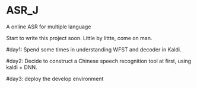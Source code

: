 # ASR_J
A online ASR for multiple language


Start to write this project soon. Little by littte, come on man.

#day1:
Spend some times in understanding WFST and decoder in Kaldi.


#day2:
Decide to construct a Chinese speech recognition tool at first, using kaldi + DNN.


#day3:
deploy the develop environment
